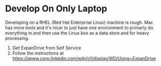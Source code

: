 Develop On Only Laptop
======================

Developing on a RHEL (Red Hat Enterprise Linux) machine is rough.  Mac has more tools and it's nicer to just have one environment to primarly do everything in and then use the Linux box as a data store and for heavy processing.

1. Get ExpanDrive from Self Service
2. Follow the instructions at https://iwww.corp.linkedin.com/wiki/cf/display/WD/Using+ExpanDrive